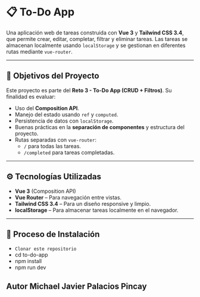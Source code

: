 # 📋 To-Do App

Una aplicación web de tareas construida con **Vue 3** y **Tailwind CSS 3.4**, que permite crear, editar, completar, filtrar y eliminar tareas. Las tareas se almacenan localmente usando `localStorage` y se gestionan en diferentes rutas mediante `vue-router`.

---

## 🎯 Objetivos del Proyecto

Este proyecto es parte del **Reto 3 - To-Do App (CRUD + Filtros)**. Su finalidad es evaluar:

- Uso del **Composition API**.
- Manejo del estado usando `ref` y `computed`.
- Persistencia de datos con `localStorage`.
- Buenas prácticas en la **separación de componentes** y estructura del proyecto.
- Rutas separadas con `vue-router`:
  - `/` para todas las tareas.
  - `/completed` para tareas completadas.

---

## ⚙️ Tecnologías Utilizadas

- **Vue 3** (Composition API)
- **Vue Router** – Para navegación entre vistas.
- **Tailwind CSS 3.4** – Para un diseño responsive y limpio.
- **localStorage** – Para almacenar tareas localmente en el navegador.

---

## 🚀 Proceso de Instalación 

- `Clonar este repositorio`
- cd to-do-app
- npm install
- npm run dev 

 ## Autor Michael Javier Palacios Pincay 
